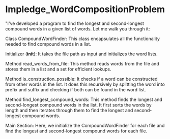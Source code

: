 # Impledge_WordCompositionProblem

"I've developed a program to find the longest and second-longest compound words in a given list of words. Let me walk you through it:

Class CompoundWordFinder:
This class encapsulates all the functionality needed to find compound words in a list.

Initializer (__init__):
It takes the file path as input and initializes the word lists.

Method read_words_from_file:
This method reads words from the file and stores them in a list and a set for efficient lookups.

Method is_construction_possible:
It checks if a word can be constructed from other words in the list. It does this recursively by splitting the word into prefix and suffix and checking if both can be found in the word list.

Method find_longest_compound_words:
This method finds the longest and second-longest compound words in the list. It first sorts the words by length and then iterates through them to find the longest and second-longest compound words.

Main Section:
Here, we initialize the CompoundWordFinder for each file and find the longest and second-longest compound words for each file.
